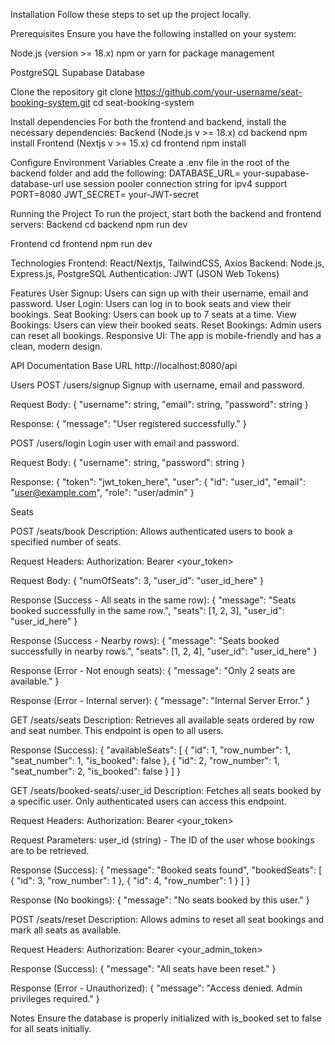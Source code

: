 Installation
Follow these steps to set up the project locally.

Prerequisites
Ensure you have the following installed on your system:

Node.js (version >= 18.x)
npm or yarn for package management

PostgreSQL Supabase Database

Clone the repository
git clone https://github.com/your-username/seat-booking-system.git
cd seat-booking-system

Install dependencies
For both the frontend and backend, install the necessary dependencies:
Backend (Node.js v >= 18.x)
    cd backend
    npm install
Frontend (Nextjs v >= 15.x)
    cd frontend
    npm install


Configure Environment Variables
Create a .env file in the root of the backend folder and add the following:
    DATABASE_URL= your-supabase-database-url use session pooler connection string for ipv4 support
    PORT=8080
    JWT_SECRET= your-JWT-secret


Running the Project
To run the project, start both the backend and frontend servers:
Backend
    cd backend
    npm run dev

Frontend
    cd frontend
    npm run dev

Technologies
Frontend: React/Nextjs, TailwindCSS, Axios
Backend: Node.js, Express.js, PostgreSQL
Authentication: JWT (JSON Web Tokens)


Features
User Signup: Users can sign up with their username, email and password.
User Login: Users can log in to book seats and view their bookings.
Seat Booking: Users can book up to 7 seats at a time.
View Bookings: Users can view their booked seats.
Reset Bookings: Admin users can reset all bookings.
Responsive UI: The app is mobile-friendly and has a clean, modern design.

API Documentation
Base URL
http://localhost:8080/api

Users
POST /users/signup
Signup with username, email and password.

Request Body:
    {
        "username": string,
        "email": string,
        "password": string
    }

Response:
    {
        "message": "User registered successfully."
    }

POST /users/login
Login user with email and password.

Request Body:
    {
        "username": string,
        "password": string
    }

Response:
    {
        "token": "jwt_token_here",
        "user": {
        "id": "user_id",
        "email": "user@example.com",
        "role": "user/admin"
    }

Seats

POST /seats/book
Description:
Allows authenticated users to book a specified number of seats.

Request Headers:
Authorization: Bearer <your_token>

Request Body:
    {
        "numOfSeats": 3,
        "user_id": "user_id_here"
    }

Response (Success - All seats in the same row):
    {
        "message": "Seats booked successfully in the same row.",
        "seats": [1, 2, 3],
        "user_id": "user_id_here"
    }

Response (Success - Nearby rows):
    {
        "message": "Seats booked successfully in nearby rows.",
        "seats": [1, 2, 4],
        "user_id": "user_id_here"
    }

Response (Error - Not enough seats):
    {
        "message": "Only 2 seats are available."
    }

Response (Error - Internal server):
    {
         "message": "Internal Server Error."
    }

GET /seats/seats
Description:
Retrieves all available seats ordered by row and seat number. This endpoint is open to all users.

Response (Success):
    {
        "availableSeats": [
    {
        "id": 1,
        "row_number": 1,
        "seat_number": 1,
        "is_booked": false
    },
    {
        "id": 2,
        "row_number": 1,
        "seat_number": 2,
        "is_booked": false
    }
    ]
    }


GET /seats/booked-seats/:user_id
Description:
Fetches all seats booked by a specific user. Only authenticated users can access this endpoint.

Request Headers:
Authorization: Bearer <your_token>

Request Parameters:
user_id (string) - The ID of the user whose bookings are to be retrieved.

Response (Success):
    {
         "message": "Booked seats found",
  "bookedSeats": [
    {
      "id": 3,
      "row_number": 1
    },
    {
      "id": 4,
      "row_number": 1
    }
  ]
}

Response (No bookings):
    {
         "message": "No seats booked by this user."
    }

POST /seats/reset
Description:
Allows admins to reset all seat bookings and mark all seats as available.

Request Headers:
Authorization: Bearer <your_admin_token>

Response (Success):
    {
        "message": "All seats have been reset."
    }

Response (Error - Unauthorized):
    {
        "message": "Access denied. Admin privileges required."
    }

Notes
Ensure the database is properly initialized with is_booked set to false for all seats initially.

